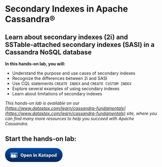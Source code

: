 # Secondary Indexes in Apache Cassandra®

## Learn about secondary indexes (2i) and SSTable-attached secondary indexes (SASI) in a Cassandra NoSQL database

**In this hands-on lab, you will:**
* Understand the purpose and use cases of secondary indexes  
* Recognize the differences between 2i and SASI
* Use CQL statements `CREATE INDEX` and `CREATE CUSTOM INDEX`
* Explore several examples of using secondary indexes
* Learn about limitations of secondary indexes

_This hands-on lab is available on our [https://www.datastax.com/learn/cassandra-fundamentals](https://www.datastax.com/learn/cassandra-fundamentals) site, where you can find many more resources to help you succeed with Apache Cassandra._

## Start the hands-on lab:

[![Open in KataPod](https://github.com/DataStax-Academy/katapod-shared-assets/blob/main/images/open-in-katapod.png)](https://gitpod.io/#https://github.com/DataStax-Academy/cassandra-fundamentals-secondary-indexes/)
